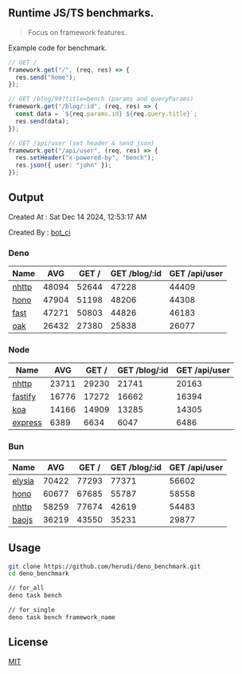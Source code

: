 ## Runtime JS/TS benchmarks.

> Focus on framework features.

Example code for benchmark.
```ts
// GET /
framework.get("/", (req, res) => {
  res.send("home");
});

// GET /blog/99?title=bench (params and queryParams)
framework.get("/blog/:id", (req, res) => {
  const data = `${req.params.id} ${req.query.title}`;
  res.send(data);
});

// GET /api/user (set header & send json)
framework.get("/api/user", (req, res) => {
  res.setHeader("x-powered-by", "bench");
  res.json({ user: "john" });
});
```

## Output
Created At : Sat Dec 14 2024, 12:53:17 AM

Created By : [bot_ci](https://github.com/herudi/deno_benchmarks/commits?author=github-actions%5Bbot%5D)


### Deno
|Name|AVG|GET /|GET /blog/:id|GET /api/user|
|----|----|----|----|----|
|[nhttp](https://github.com/nhttp/nhttp)|48094|52644|47228|44409|
|[hono](https://github.com/honojs/hono)|47904|51198|48206|44308|
|[fast](https://github.com/danteissaias/fast)|47271|50803|44826|46183|
|[oak](https://github.com/oakserver/oak)|26432|27380|25838|26077|
  


### Node
|Name|AVG|GET /|GET /blog/:id|GET /api/user|
|----|----|----|----|----|
|[nhttp](https://github.com/nhttp/nhttp)|23711|29230|21741|20163|
|[fastify](https://github.com/fastify/fastify)|16776|17272|16662|16394|
|[koa](https://github.com/koajs/koa)|14166|14909|13285|14305|
|[express](https://github.com/expressjs/express)|6389|6634|6047|6486|
  


### Bun
|Name|AVG|GET /|GET /blog/:id|GET /api/user|
|----|----|----|----|----|
|[elysia](https://github.com/elysiajs/elysia)|70422|77293|77371|56602|
|[hono](https://github.com/honojs/hono)|60677|67685|55787|58558|
|[nhttp](https://github.com/nhttp/nhttp)|58259|77674|42619|54483|
|[baojs](https://github.com/mattreid1/baojs)|36219|43550|35231|29877|
  



## Usage

```bash
git clone https://github.com/herudi/deno_benchmark.git
cd deno_benchmark

// for_all
deno task bench

// for_single
deno task bench framework_name
```

## License

[MIT](LICENSE)

